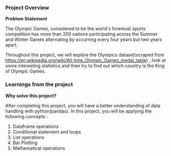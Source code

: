 ### Project Overview

 **Problem Statement**

The Olympic Games, considered to be the world's foremost sports competition has more than 200 nations participating across the Summer and Winter Games alternating by occurring every four years but two years apart.

Throughout this project, we will explore the Olympics dataset(scraped from https://en.wikipedia.org/wiki/All-time_Olympic_Games_medal_table) , look at some interesting statistics and then try to find out which country is the King of Olympic Games. 


### Learnings from the project

 **Why solve this project?**

After completing this project, you will have a better understanding of data handling with python(pandas). In this project, you will be applying the following concepts :

1. Dataframe operations
2. Conditional statement and loops
3. List operations
4. Bar Plotting
5. Mathematical operations



